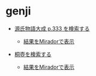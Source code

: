 # genji

- [源氏物語大成 p.333 を検索する](https://nakamura196.github.io/genji/snorql/?query=SELECT+DISTINCT+%3Fmanifest+%3Fcanvas_id+WHERE+%7B%0D%0A++%3Ftaisei_page+rdfs%3Alabel+%22333%22%5E%5Exsd%3Aint+.+%0D%0A++%3Fcanvas_id+dcterms%3Asubject+%3Ftaisei_page+.+%0D%0A++%3Fcanvas_id+dcterms%3AisPartOf+%3Fmanifest+.+%0D%0A%7D)
  - [結果をMiradorで表示](http://da.dl.itc.u-tokyo.ac.jp/mirador/?manifest=https://nakamura196.github.io/genji/ugm/kyushu/manifest/10.json&canvas=https://catalog.lib.kyushu-u.ac.jp/image/411205/canvas/p3)

- [桐壺を検索する](https://nakamura196.github.io/genji/snorql/?query=SELECT+DISTINCT+*WHERE+%7B%0D%0A++%3Fwork+rdfs%3Alabel+%3Flabel+.+%0D%0A++filter+regex%28%3Flabel%2C+%22%E6%A1%90%E5%A3%BA%22%29+.+%0D%0A++%3Fmanifest+dcterms%3Asubject+%3Fwork+.+%0D%0A%7D)
  - [結果をMiradorで表示](http://da.dl.itc.u-tokyo.ac.jp/mirador/?manifest=https://nakamura196.github.io/genji/ugm/kyushu/manifest/01.json;https://nakamura196.github.io/genji/ugm/utokyo/manifest/01.json;)

